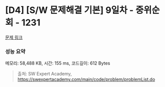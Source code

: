 # [D4] [S/W 문제해결 기본] 9일차 - 중위순회 - 1231 

[문제 링크](https://swexpertacademy.com/main/code/problem/problemDetail.do?contestProbId=AV140YnqAIECFAYD) 

### 성능 요약

메모리: 58,488 KB, 시간: 155 ms, 코드길이: 612 Bytes



> 출처: SW Expert Academy, https://swexpertacademy.com/main/code/problem/problemList.do